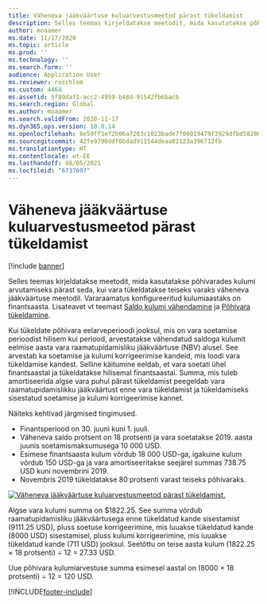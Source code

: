 ```yaml
---
title: Väheneva jääkväärtuse kuluarvestusmeetod pärast tükeldamist
description: Selles teemas kirjeldatakse meetodit, mida kasutatakse põhivarades kulumi arvutamiseks pärast seda, kui vara tükeldatakse väheneva jääkväärtuse meetodil.
author: moaamer
ms.date: 11/17/2020
ms.topic: article
ms.prod: ''
ms.technology: ''
ms.search.form: ''
audience: Application User
ms.reviewer: roschlom
ms.custom: 4464
ms.assetid: 5f89daf1-acc2-4959-b48d-91542fb6bacb
ms.search.region: Global
ms.author: moaamer
ms.search.validFrom: 2020-11-17
ms.dyn365.ops.version: 10.0.14
ms.openlocfilehash: 8e59ff1ef2b06a7203c1023bade7f06019479f3929dfbd582860f102c46b49f0
ms.sourcegitcommit: 42fe9790ddf0bdad911544deaa82123a396712fb
ms.translationtype: HT
ms.contentlocale: et-EE
ms.lasthandoff: 08/05/2021
ms.locfileid: "6737697"
---
```

# <a name="reduce-balance-depreciation-after-a-split"></a>Väheneva jääkväärtuse kuluarvestusmeetod pärast tükeldamist

[!include [banner](../includes/banner.md)]

Selles teemas kirjeldatakse meetodit, mida kasutatakse põhivarades kulumi arvutamiseks pärast seda, kui vara tükeldatakse teiseks varaks väheneva jääkväärtuse meetodil. Vararaamatus konfigureeritud kulumiaastaks on finantsaasta. Lisateavet vt teemast [Saldo kulumi vähendamine](reduce-balance-depreciation.md) ja [Põhivara tükeldamine](tasks/split-fixed-asset.md).

Kui tükeldate põhivara eelarveperioodi jooksul, mis on vara soetamise perioodist hilisem kui periood, arvestatakse vähendatud saldoga kulumit eelmise aasta vara raamatupidamisliku jääkväärtuse (NBV) alusel. See arvestab ka soetamise ja kulumi korrigeerimise kandeid, mis loodi vara tükeldamise kandest. Selline käitumine eeldab, et vara soetati ühel finantsaastal ja tükeldatakse hilisemal finantsaastal. Summa, mis tuleb amortiseerida algse vara puhul pärast tükeldamist peegeldab vara raamatupidamislikku jääkväärtust enne vara tükeldamist ja tükeldamiseks sisestatud soetamise ja kulumi korrigeerimise kannet.

Näiteks kehtivad järgmised tingimused.

- Finantsperiood on 30. juuni kuni 1. juuli.
- Väheneva saldo protsent on 18 protsenti ja vara soetatakse 2019. aasta juunis soetamismaksumusega 10 000 USD.
- Esimese finantsaasta kulum võrdub 18 000 USD-ga, igakuine kulum võrdub 150 USD-ga ja vara amortiseeritakse seejärel summas 738.75 USD kuni novembrini 2019.
- Novembris 2019 tükeldatakse 80 protsenti varast teiseks põhivaraks.

[![Väheneva jääkväärtuse kuluarvestusmeetod pärast tükeldamist.](./media/reduce-balance-depreciation-after-split.png)](./media/reduce-balance-depreciation-after-split.png)

Algse vara kulumi summa on $1822.25. See summa võrdub raamatupidamisliku jääkväärtusega enne tükeldatud kande sisestamist (9111.25 USD), pluss soetuse korrigeerimine, mis luuakse tükeldatud kande (8000 USD) sisestamisel, pluss kulumi korrigeerimine, mis luuakse tükeldatud kande (711 USD) jooksul. Seetõttu on teise aasta kulum (1822.25 × 18 protsenti) ÷ 12 = 27.33 USD.

Uue põhivara kulumiarvestuse summa esimesel aastal on (8000 × 18 protsenti) ÷ 12 = 120 USD.


[!INCLUDE[footer-include](../../includes/footer-banner.md)]